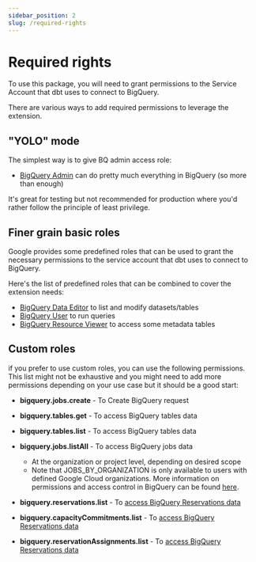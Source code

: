 ```yaml
---
sidebar_position: 2
slug: /required-rights
---
```


# Required rights

To use this package, you will need to grant permissions to the Service Account that dbt uses to connect to BigQuery.

There are various ways to add required permissions to leverage the extension.

## "YOLO" mode

The simplest way is to give BQ admin access role:

- [BigQuery Admin](https://cloud.google.com/bigquery/docs/access-control#bigquery.admin) can do pretty much everything in BigQuery (so more than enough)

It's great for testing but not recommended for production where you'd rather follow the principle of least privilege.

## Finer grain basic roles

Google provides some predefined roles that can be used to grant the necessary permissions to the service account that dbt uses to connect to BigQuery.

Here's the list of predefined roles that can be combined to cover the extension needs:

- [BigQuery Data Editor](https://cloud.google.com/bigquery/docs/access-control#bigquery.dataEditor) to list and modify datasets/tables
- [BigQuery User](https://cloud.google.com/bigquery/docs/access-control#bigquery.user) to run queries
- [BigQuery Resource Viewer](https://cloud.google.com/bigquery/docs/access-control#bigquery.resourceViewer) to access some metadata tables

## Custom roles

if you prefer to use custom roles, you can use the following permissions.
This list might not be exhaustive and you might need to add more permissions depending on your use case but it should be a good start:

- **bigquery.jobs.create** - To Create BigQuery request
- **bigquery.tables.get** - To access BigQuery tables data
- **bigquery.tables.list** - To access BigQuery tables data
- **bigquery.jobs.listAll** - To access BigQuery jobs data

  - At the organization or project level, depending on desired scope
  - Note that JOBS_BY_ORGANIZATION is only available to users with defined Google Cloud organizations. More information on permissions and access control in BigQuery can be found [here](https://cloud.google.com/bigquery/docs/access-control).

- **bigquery.reservations.list** - To [access BigQuery Reservations data](https://cloud.google.com/bigquery/docs/information-schema-reservations#required_permissions)
- **bigquery.capacityCommitments.list** - To [access BigQuery Reservations data](https://cloud.google.com/bigquery/docs/information-schema-reservations#required_permissions)
- **bigquery.reservationAssignments.list** - To [access BigQuery Reservations data](https://cloud.google.com/bigquery/docs/information-schema-reservations#required_permissions)

